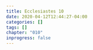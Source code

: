 ```yaml
---
title: Ecclesiastes 10
date: 2020-04-12T12:44:27-04:00
categories: []
tags: []
chapter: "010"
inprogress: false
---
```


